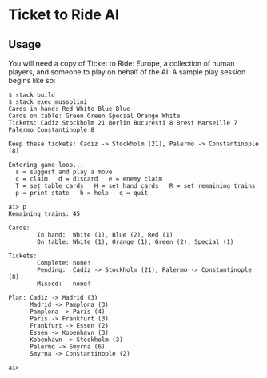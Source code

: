 Ticket to Ride AI
=================

Usage
-----

You will need a copy of Ticket to Ride: Europe, a collection of human
players, and someone to play on behalf of the AI. A sample play
session begins like so:

~~~
$ stack build
$ stack exec mussolini
Cards in hand: Red White Blue Blue
Cards on table: Green Green Special Orange White
Tickets: Cadiz Stockholm 21 Berlin Bucuresti 8 Brest Marseille 7 Palermo Constantinople 8

Keep these tickets: Cadiz -> Stockholm (21), Palermo -> Constantinople (8)

Entering game loop...
  s = suggest and play a move
  c = claim   d = discard   e = enemy claim
  T = set table cards   H = set hand cards   R = set remaining trains
  p = print state   h = help   q = quit

ai> p
Remaining trains: 45

Cards:
        In hand:  White (1), Blue (2), Red (1)
        On table: White (1), Orange (1), Green (2), Special (1)

Tickets:
        Complete: none!
        Pending:  Cadiz -> Stockholm (21), Palermo -> Constantinople (8)
        Missed:   none!

Plan: Cadiz -> Madrid (3)
      Madrid -> Pamplona (3)
      Pamplona -> Paris (4)
      Paris -> Frankfurt (3)
      Frankfurt -> Essen (2)
      Essen -> Kobenhavn (3)
      Kobenhavn -> Stockholm (3)
      Palermo -> Smyrna (6)
      Smyrna -> Constantinople (2)

ai>
~~~
